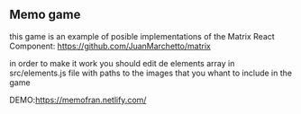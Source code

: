 ## Memo game

this game is an example of posible implementations of the Matrix React Component: https://github.com/JuanMarchetto/matrix

in order to make it work you should edit de elements array in src/elements.js file with paths to the images that you whant to include in the game

DEMO:https://memofran.netlify.com/ 
